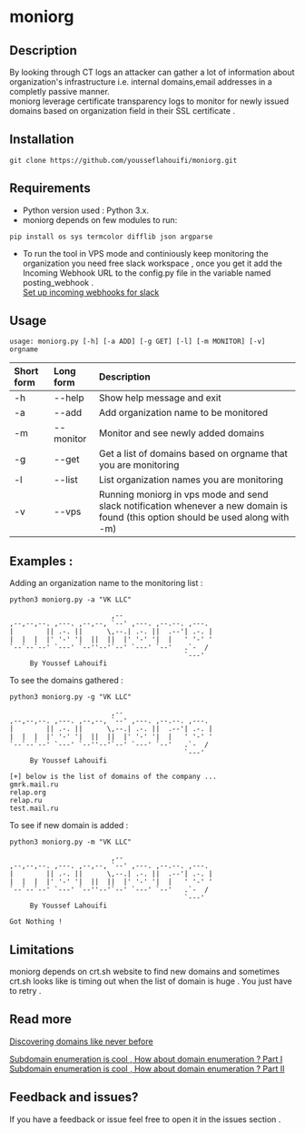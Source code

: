 # moniorg

## Description

By looking through CT logs an attacker can gather a lot of information about organization's infrastructure i.e. internal domains,email addresses in a completly passive manner.  
moniorg leverage certificate transparency logs to monitor for newly issued domains based on organization field in their SSL certificate .

## Installation 

```
git clone https://github.com/yousseflahouifi/moniorg.git
```

## Requirements

- Python version used : Python 3.x.  
- moniorg depends on few modules to run:
```
pip install os sys termcolor difflib json argparse
```
- To run the tool in VPS mode and continiously keep monitoring the organization you need free slack workspace , once you get it add the Incoming Webhook URL to the config.py file in the variable named posting_webhook .  
[Set up incoming webhooks for slack](https://slack.com/help/articles/115005265063-Incoming-webhooks-for-Slack)


## Usage

```
usage: moniorg.py [-h] [-a ADD] [-g GET] [-l] [-m MONITOR] [-v] orgname
```
| Short form | Long form | Description |
| :---         |  :---         |  :---         |
| -h   | --help     | Show help message and exit    |
| -a    | --add       | Add organization name to be monitored      |
| -m     | --monitor       | Monitor and see newly added domains      |
| -g     | --get       | Get a list of domains based on orgname that you are monitoring      |
| -l     | --list       | List organization names you are monitoring      |
| -v     | --vps       | Running moniorg in vps mode and send slack notification whenever a new domain is found (this option should be used along with -m)      |


## Examples :

Adding an organization name to the monitoring list :
```
python3 moniorg.py -a "VK LLC"

                         ,--
,--,--,--. ,---. ,--,--, `--' ,---. ,--.--. ,---.
|        || .-. ||      \,--.| .-. ||  .--'| .-. |
|  |  |  |' '-' '|  ||  ||  |' '-' '|  |   ' '-' '
`--`--`--' `---' `--''--'`--' `---' `--'   .`-  /
                                           `---'
     By Youssef Lahouifi
```
To see the domains gathered :

```
python3 moniorg.py -g "VK LLC"

                         ,--
,--,--,--. ,---. ,--,--, `--' ,---. ,--.--. ,---.
|        || .-. ||      \,--.| .-. ||  .--'| .-. |
|  |  |  |' '-' '|  ||  ||  |' '-' '|  |   ' '-' '
`--`--`--' `---' `--''--'`--' `---' `--'   .`-  /
                                           `---'
     By Youssef Lahouifi

[+] below is the list of domains of the company ...
gmrk.mail.ru
relap.org
relap.ru
test.mail.ru
```

To see if new domain is added :

```
python3 moniorg.py -m "VK LLC"

                         ,--
,--,--,--. ,---. ,--,--, `--' ,---. ,--.--. ,---.
|        || .-. ||      \,--.| .-. ||  .--'| .-. |
|  |  |  |' '-' '|  ||  ||  |' '-' '|  |   ' '-' '
`--`--`--' `---' `--''--'`--' `---' `--'   .`-  /
                                           `---'
     By Youssef Lahouifi

Got Nothing !
```

## Limitations 

moniorg depends on crt.sh website to find new domains and sometimes crt.sh looks like is timing out when the list of domain is huge . You just have to retry .

## Read more

[Discovering domains like never before](https://medium.com/@youssefla/discovering-domains-like-never-before-moniorg-c609b38343b5)

[Subdomain enumeration is cool , How about domain enumeration ? Part I](https://yousseflahouifi.github.io/posts/domain-enumeration/)  
[Subdomain enumeration is cool , How about domain enumeration ? Part II](https://yousseflahouifi.github.io/posts/domain-enumeration-2/)

## Feedback and issues?
If you have a feedback or issue feel free to open it in the issues section .

